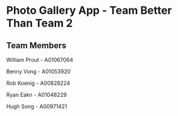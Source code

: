 # Photo Gallery App - Team Better Than Team 2

## Team Members

William Prout - A01067064

Benny Vong - A01053920

Rob Koenig - A00828224

Ryan Eakn - A01048229

Hugh Song - A00971421
